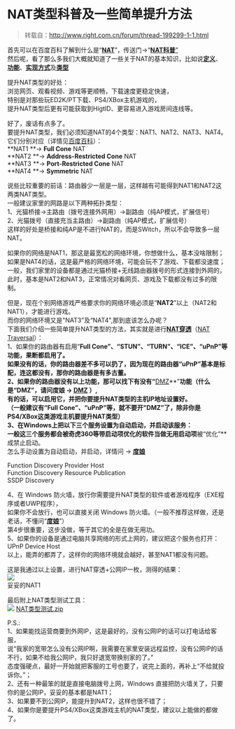 # NAT类型科普及一些简单提升方法

> 转载自：http://www.right.com.cn/forum/thread-199299-1-1.html

首先可以在百度百科了解到什么是“[**NAT**](http://baike.baidu.com/item/nat)”，传送门→“[**NAT科普**”](http://baike.baidu.com/item/nat)  
然后呢，看了那么多我们大概就知道了一些关于NAT的基本知识，比如说[**定义**](http://baike.baidu.com/item/nat)、[**功能**](http://baike.baidu.com/item/nat#1)、[**实现方式**](http://baike.baidu.com/item/nat#2)及[**类型**](http://baike.baidu.com/item/nat#7)
  
  
提升NAT类型的好处：  
浏览网页、观看视频、游戏等更顺畅，下载速度更稳定快速，  
特别是对那些玩ED2K/PT下载、PS4/XBox主机游戏的，  
提升NAT类型后更有可能获取到HigtID、更容易进入游戏房间连线等。  
  
好了，废话有点多了。  
要提升NAT类型，我们必须知道NAT的4个类型：NAT1、NAT2、NAT3、NAT4。  
它们分别对应（详情见[百度百科](http://baike.baidu.com/item/nat#7)）：  
**NAT1 **→ **Full Cone** NAT  
**NAT2 **→ **Address-Restricted Cone** NAT  
**NAT3 **→ **Port-Restricted Cone** NAT  
**NAT4 **→ **Symmetric** NAT  
  
说些比较重要的前话：路由器少一层是一层，这样越有可能得到NAT1和NAT2这两类NAT类型。  
一般建议家里的网路是以下两种拓扑类型：  
1、光猫桥接→主路由（拨号连接外网用）→副路由（纯AP模式，扩展信号）  
2、光猫拨号（直接充当主路由）→副路由（纯AP模式，扩展信号）  
这样的好处是桥接和纯AP是不进行NAT的，而是SWitch，所以不会导致多一层NAT。  
  
如果你的网络是NAT1，那这是最宽松的网络环境，你想做什么，基本没啥限制；  
如果是NAT4的话，这是最严格的网络环境，可能会玩不了游戏、下载都没速度；  
一般，我们家里的设备都是通过光猫桥接+无线路由器拨号的形式连接到外网的，  
此时，基本是NAT2和NAT3，正常情况对看网页、游戏及下载都没有过多的限制。  
  
  
但是，现在个别网络游戏严格要求你的网络环境必须是“**NAT2**”以上（NAT2和NAT1），才能进行游戏。  
而你的网络环境又是"NAT3”及“NAT4",那到底该怎么办呢？  
下面我们介绍一些简单提升NAT类型的方法，其实就是进行[**NAT穿透**](http://baike.baidu.com/item/nat#3_3)（[NAT Traversal](http://baike.baidu.com/item/nat#3_3)）：  
1、如果你的路由器有启用“**Full Cone”、“STUN”、“TURN”、“ICE”、“uPnP”**等功能，果断都启用了。  
如果没有的话，你的路由器差不多可以扔了，因为现在的路由器**“uPnP”**基本是标配，连这都没有，那你的路由器是有多古董。  
2、如果你的路由器没有以上功能，那可以找下有没有**“**[DMZ](http://baike.baidu.com/item/dmz)**”**功能（什么是“DMZ”，请问度娘 → [DMZ](http://baike.baidu.com/item/dmz) ）,  
有的话，可以启用它，并把你要提升NAT类型的主机IP地址设置好。  
（一般建议有“Full Cone”、“uPnP”等，就不要开"DMZ”了，除非你是PS4/XBox这类游戏主机要提升NAT类型）  
3、在Windows上把以下三个服务设置为自动启动，并启动该服务：  
一般这三个服务都会被奇虎360等带启动项优化的软件当做无用启动项**被“优化”**成禁止启动。  
怎么手动设置为自动启动，并启动，详情问 → [**度娘**](https://zhidao.baidu.com/question/209154882.html)  
  
Function Discovery Provider Host  
Function Discovery Resource Publication  
SSDP Discovery  
  
4、在 Windows 防火墙，放行你需要提升NAT类型的软件或者游戏程序（EXE程序或者UWP程序），  
如果你不会放行，也可以直接关闭 Windows 防火墙。（一般不推荐这样做，还是老话，不懂问“[**度娘**](https://zhidao.baidu.com/question/1735570524535246787.html)”）  
第4步很重要，这步没做，等于其它的全是在做无用功。  
5、如果你的设备是通过电脑共享网络的形式上网的，建议把这个服务也打开：UPnP Device Host  
以上，能弄的都弄了，这样你的网络环境就会越好，甚至NAT1都没有问题。  
  
这是我通过以上设置，进行NAT穿透+公网IP一枚，测得的结果：  
![](http://www.right.com.cn/forum/data/attachment/forum/201611/10/132059dd4rfiilqz4e4s4p.jpg)   
妥妥的NAT1  
  
最后附上NAT类型测试工具：  
![](http://www.right.com.cn/forum/static/image/filetype/zip.gif) [NAT类型测试.zip](http://www.right.com.cn/forum/plugin.php?id=imc_attachad:ad&aid=MTQzODYzfDQxMGQxODFmfDE1MjU4MzkxMjZ8MHwxOTkyOTk%3D) 
  
P.S.:  
1、如果能找运营商要到外网IP，这是最好的，没有公网IP的话可以打电话给客服，  
说“我家的宽带怎么没有公网IP啊，我需要在家里安装远程监控，没有公网IP的话不行，如果不给我公网IP，我只好退宽带换别家的了。”  
态度强硬点，最好一开始就把客服的工号也要了，说完上面的，再补上“不给就投诉你。”；  
2、还有一种最笨的就是直接电脑拨号上网，Windows 直接把防火墙关了，只要你的是公网IP，妥妥的基本都是NAT1；  
3、如果要不到公网IP，能提升到NAT2，这样也很不错了；  
4、如果你是要提升PS4/XBox这类游戏主机的NAT类型，建议以上能做的都做了。    
  


